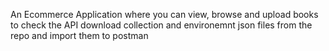 An Ecommerce Application where you can view, browse and upload books
<br/>
to check the API download collection and environemnt json files from the repo and import them to postman
